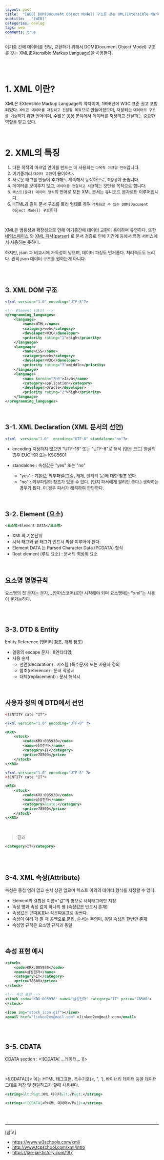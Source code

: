 ```yaml
---
layout: post
title:  "[WEB] DOM(Document Object Model) 구조를 갖는 XML(EXtensible Markup Language)"
subtitle:   "[WEB]"
categories: devlog
tags: web
comments: true
---
```


이기종 간에 데이터를 전달, 교환하기 위해서 DOM(Document Object Model) 구조를 갖는 XML(EXtensible Markup Language)을 사용한다,

<br><br>


# 1. XML 이란?

XML은 EXtensible Markup Language의 약자이며, 1998년에 W3C 표준 권고 포함되었다. `XML은 데이터를 저장하고 전달할 목적`으로 만들어졌으며, 저장되는 `데이터의 구조를 기술`하기 위한 언어이며, 수많은 응용 분야에서 데이터를 저장하고 전달하는 중요한 역할을 맡고 있다.

<br>


# 2. XML의 특징

1. 다른 목적의 마크업 언어를 만드는 데 사용되는 `다목적 마크업 언어`입니다.
2. 이기종끼리 `데이터 교환`이 용이하다.
3. 새로운 태그를 만들어 추가해도 계속해서 동작하므로, `확장성`이 좋습니다.
4. 데이터를 보여주지 않고, `데이터를 전달하고 저장`하는 것만을 목적으로 합니다.
5. `텍스트(문자) 데이터 형식`의 언어로 모든 XML 문서는 유니코드 문자로만 이루어집니다.
6. HTML과 같이 문서 구조를 트리 형태로 하여 `객체화할 수 있는 DOM(Document Object Model) 구조`이다

<br>

XML은 범용성과 확장성으로 인해 이기종간에 데이터 교환이 용이하며 유연하다. 또한 [네임스페이스](http://tcpschool.com/xml/xml_basic_namespace) 와 [XML 파서(parser)](http://tcpschool.com/xml/xml_basic_document) 로 문서 검증로 인해 기간계 등에서 특정 서비스에서 사용하는 듯하다.

하지만, json 과 비교시에 가독성이 낮으며, 데이터 파싱도 번거롭다. 처리속도도 느리다. 괜히 json 데이터 구조를 원하는게 아니다.


<br><br>


## 3. XML DOM 구조 
 
```xml
<?xml version="1.0" encoding="UTF-8"?>

<!-- Element (요소) -->
<programming_languages>
    <language>
        <name>HTML</name>
        <category>web</category>
        <developer>W3C</developer>
        <priority rating="1">high</priority>
    </language>
    <language>
        <name>CSS</name>
        <category>web</category>
        <developer>W3C</developer>
        <priority rating="3">middle</priority>
    </language>
    <language>
        <name korean="자바">Java</name>
        <category>application</category>
        <developer>Oracle</developer>
        <priority rating="2">high</priority>
    </language>
</programming_languages>
```

<br>


## 3-1. XML Declaration (XML 문서의 선언)

```xml
<?xml  version="1.0"  encoding="UTF-8" standalone="no"?>
```

- encoding
지정하지 않으면 "UTF-16" 또는 "UTF-8"로 해석 (영문 코드)
한글의 경우 EUC-KR 또는 KSC5601

- standalone : 속성값은 "yes" 또는 "no"
    - "yes" : 기본값, 외부파일(그림, 개체, 엔티티 등)에 대한 참조 없다.
    - "no" : 외부파일의 참조가 있을 수 있다. (단지 파서에게  알려만 준다.)
생략하는 경우가 많다. 이 경우 파서가 해석하여 판단한다.

<br>

## 3-2. Element (요소)

```xml
<요소명>Element DATA</요소명>
```
- XML의 기본단위
- 시작 태그와 끝 태그가 반드시 짝을 이루어야 한다.
- Element DATA 는 Parsed Character Data (PCDATA) 형식
- Root element (루트 요소) : 문서의 최상위 요소

<br>

## 요소명 명명규칙

요소명의 첫 문자는 문자, _(언더스코어)로만 시작해야 되며 요소명에는 "xml"는 사용이 불가능하다.

<br><br>


## 3-3. DTD & Entity

Entity Reference (엔티티 참조, 개체 참조)
- 일종의 escape 문자 : &엔티티명;
- 사용 순서
    - 선언(declaration) : 시스템 (특수문자) 또는 사용자 정의
    - 참조(reference) : 문서 작성시
    - 대체(replacement) : 문서 해석시

<br>

## 사용자 정의 예 DTD에서 선언

```xml
<!ENTITY cate "IT">
```

```xml
<?xml version="1.0" encoding="UTF-8" ?>

<KRX>
    <stock>
        <code>KRX:005930</code>
        <name>삼성전자</name>
        <category>IT</category>
        <price>78500</price>
    </stock>
</KRX>
```

```xml
<?xml version="1.0" encoding="UTF-8" ?>
<!ENTITY cate "IT">

<KRX>
    <stock>
        <code>KRX:005930</code>
        <name>삼성전자</name>
        <category>&cate;</category>
        <price>78500</price>
    </stock>
</KRX>
```

<br>

> 결과

```xml
<category>IT</category>
```

<br><br>


## 3-4. XML 속성(Attribute)

속성은 중첩 염려 없고 순서 상관 없으며 텍스트 이외의 데이터 형식를 지정할 수 있다.

- Element와 결합된 이름="값"의 쌍으로 시작태그에만 지정
- 속성 명과 속성 값이 하나의 쌍 (속성값은 반드시 존재)
- 속성값은 큰따옴표나 작은따옴표로 감싼다.
- 속성이 여러 개 일 때 공백으로 분리, 순서는 무의미, 동일 속성은 한번만 존재
- 속성명 규칙은 요소명 규칙과 동일

<br>

## 속성 표현 예시

```xml
<stock>
	<code>KRX:005930</code>
	<name>삼성전자</name>
	<category>IT</category>
	<price>78500</price>
</stock>

<!-- 속성 표현 -->
<stock code="KRX:005930" name="삼성전자" category="IT" price="78500">
</stock>
```

```xml
<icon img="stock_icon.gif"></icon>
<email href="linked2ev@mail.com" >linked2ev@mail.com</email>
```

<br><br>


## 3-5. CDATA

CDATA section : \<![CDATA[ ...데이터... ]]>

<br>

\<![CDATA[]]> 에는 HTML 태그표현, 특수기호(<, ", '), 바이너리 데이터 등을 데이터 그대로 저장 및 전달하고자 할때 사용된다.


```xml
<string>&lt;P&gt;XML 데이터&lt;/P&gt;</string>
```

```xml
<string><![CDATA[<P>XML 데이터</P>]]></string>
```

<br><br>

---
[참고]

- https://www.w3schools.com/xml/
- http://www.tcpschool.com/xml/intro
- https://jae-jae.tistory.com/187

